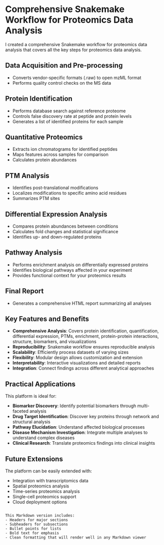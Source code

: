 
# Comprehensive Snakemake Workflow for Proteomics Data Analysis

I created a comprehensive Snakemake workflow for proteomics data analysis that covers all the key steps for proteomics data analysis.

## Data Acquisition and Pre-processing
- Converts vendor-specific formats (.raw) to open mzML format
- Performs quality control checks on the MS data

## Protein Identification
- Performs database search against reference proteome
- Controls false discovery rate at peptide and protein levels
- Generates a list of identified proteins for each sample

## Quantitative Proteomics
- Extracts ion chromatograms for identified peptides
- Maps features across samples for comparison
- Calculates protein abundances

## PTM Analysis
- Identifies post-translational modifications
- Localizes modifications to specific amino acid residues
- Summarizes PTM sites

## Differential Expression Analysis
- Compares protein abundances between conditions
- Calculates fold changes and statistical significance
- Identifies up- and down-regulated proteins

## Pathway Analysis
- Performs enrichment analysis on differentially expressed proteins
- Identifies biological pathways affected in your experiment
- Provides functional context for your proteomics results

## Final Report
- Generates a comprehensive HTML report summarizing all analyses

## Key Features and Benefits
- **Comprehensive Analysis**: Covers protein identification, quantification, differential expression, PTMs, enrichment, protein-protein interactions, structure, biomarkers, and visualizations
- **Reproducibility**: Snakemake workflow ensures reproducible analysis
- **Scalability**: Efficiently process datasets of varying sizes
- **Flexibility**: Modular design allows customization and extension
- **Interpretability**: Interactive visualizations and detailed reports
- **Integration**: Connect findings across different analytical approaches

## Practical Applications
This platform is ideal for:
- **Biomarker Discovery**: Identify potential biomarkers through multi-faceted analysis
- **Drug Target Identification**: Discover key proteins through network and structural analysis
- **Pathway Elucidation**: Understand affected biological processes
- **Disease Mechanism Investigation**: Integrate multiple analyses to understand complex diseases
- **Clinical Research**: Translate proteomics findings into clinical insights

## Future Extensions
The platform can be easily extended with:
- Integration with transcriptomics data
- Spatial proteomics analysis
- Time-series proteomics analysis
- Single-cell proteomics support
- Cloud deployment options
```

This Markdown version includes:
- Headers for major sections
- Subheaders for subsections
- Bullet points for lists
- Bold text for emphasis
- Clean formatting that will render well in any Markdown viewer








